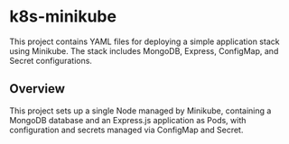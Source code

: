 # k8s-minikube

This project contains YAML files for deploying a simple application stack using Minikube. The stack includes MongoDB, Express, ConfigMap, and Secret configurations.

## Overview

This project sets up a single Node managed by Minikube, containing a MongoDB database and an Express.js application as Pods, with configuration and secrets managed via ConfigMap and Secret.
